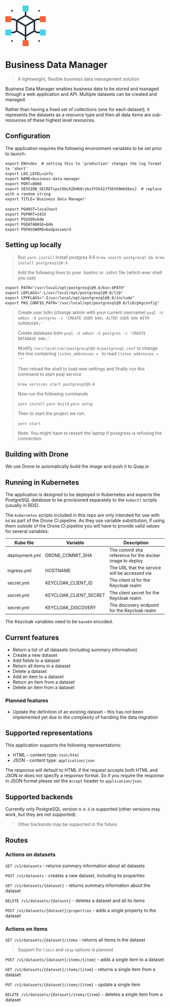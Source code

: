 ![Logo of the project](./documents/images/cube.png)


# Business Data Manager

> A lightweight, flexible business data management solution

Business Data Manager enables business data to be stored and
managed through a web application and API. Multiple datasets can be created
and managed.

Rather than having a fixed set of collections (one for each dataset); it
represents the datasets as a resource type and then all data items are
sub-resources of these highest level resources.


## Configuration

The application requires the following environment variables to be set prior to
launch:

```
export ENV=dev  # setting this to 'production' changes the log format to 'short'
export LOG_LEVEL=info
export NAME=business-data-manager
export PORT=8080
export SESSION_SECRET=psC6bLKZbU68rybz3YSk42Jf5btK9mbS6exJ  # replace with a random string
export TITLE='Business Data Manager'

export PGHOST=localhost
export PGPORT=5432
export PGUSER=bdm
export PGDATABASE=bdm
export PGPASSWORD=badpassword
```

## Setting up locally

> Run `yarn install`
> Install postgres 9.6 `brew search postgresql && brew install postgresql@9.6`
> 
> Add the following lines to your .bashrc or .zshrc file (which ever shell you use)
>
```
export PATH="/usr/local/opt/postgresql@9.6/bin:$PATH"
export LDFLAGS="-L/usr/local/opt/postgresql@9.6/lib"
export CPPFLAGS="-I/usr/local/opt/postgresql@9.6/include"
export PKG_CONFIG_PATH="/usr/local/opt/postgresql@9.6/lib/pkgconfig"
```
>
> Create user bdm (change admin with your current username)
> `psql -U admin -d postgres -c 'CREATE USER bdm; ALTER USER bdm WITH SUPERUSER;'`
> 
> Create database bdm
> `psql -U admin -d postgres -c 'CREATE DATABASE bdm;'`
>
> Modify `/usr/local/var/postgresql@9.6/postgresql.conf`
> to change the line containing `listen_addresses = ` to read `listen_addresses = '*'`
>
> Then reload the shell to load new settings and finally run this command to start psql service
>
> `brew services start postgresql@9.6`
>
> Now run the following commands
> 
> `yarn install`
> `yarn build`
> `yarn setup`
> 
> Then to start the project we run: 

> `yarn start`
> 
> Note: You might have to restart the laptop if postgress is refusing the connection.
> 

## Building with Drone

We use Drone to automatically build the image and push it to Quay.io

## Running in Kubernetes

The application is designed to be deployed in Kubernetes and expects the
PostgreSQL database to be provisioned separately to the `kubectl` scripts
(usually in RDS).

The `kubernetes` scripts included in this repo are only intended for use with
`kd` as part of the Drone CI pipeline. As they use variable substitution, if
using them outside of the Drone CI pipeline you will have to provide valid
values for several variables:

| Kube file | Variable | Description |
|-----------|----------|-------------|
| deployment.yml | DRONE_COMMIT_SHA | The commit sha reference for the docker image to deploy |
| ingress.yml | HOSTNAME | The URL that the service will be accessed via |
| secret.yml | KEYCLOAK_CLIENT_ID | The client id for the Keycloak realm |
| secret.yml | KEYCLOAK_CLIENT_SECRET | The client secret for the Keycloak realm |
| secret.yml | KEYCLOAK_DISCOVERY | The discovery endpoint for the Keycloak realm |

The Keycloak variables need to be `base64` encoded.

## Current features

* Return a list of all datasets (including summary information)
* Create a new dataset
* Add fields to a dataset
* Return all items in a dataset
* Delete a dataset
* Add an item to a dataset
* Return an item from a dataset
* Delete an item from a dataset


### Planned features

* Update the definition of an existing dataset - this has not been
  implemented yet due to the complexity of handling the data migration


## Supported representations

This application supports the following representations:

* HTML - content type: `text/html`
* JSON - content type: `application/json`

The response will default to HTML if the request accepts both HTML and JSON or
does not specify a response format. So if you require the response in JSON
format please set the `Accept` header to `application/json`.


## Supported backends

Currently only PostgreSQL version `9.6.5` is supported (other versions may
work, but they are not supported).

> Other backends may be supported in the future.


## Routes

### Actions on datasets

`GET /v1/datasets` - returns summary information about all datasets

`POST /v1/datasets` - creates a new dataset, including its properties

`GET /v1/datasets/{dataset}` - returns summary information about the dataset

`DELETE /v1/datasets/{dataset}` - deletes a dataset and all its
items

`POST /v1/datasets/{dataset}/properties` - adds a single property to the dataset


### Actions on items

`GET /v1/datasets/{dataset}/items` - returns all items in the dataset

> Support for `limit` and `skip` options is planned

`POST /v1/datasets/{dataset}/items/{item}` - adds a single
item to a dataset

`GET /v1/datasets/{dataset}/items/{item}` - returns a single
item from a dataset

`PUT /v1/datasets/{dataset}/items/{item}` - update a single item

`DELETE /v1/datasets/{dataset}/items/{item}` - deletes a single
item from a dataset
